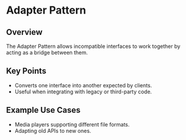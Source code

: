 # Adapter Pattern

## Overview

The Adapter Pattern allows incompatible interfaces to work together by acting as a bridge between them.

## Key Points

- Converts one interface into another expected by clients.
- Useful when integrating with legacy or third-party code.

## Example Use Cases

- Media players supporting different file formats.
- Adapting old APIs to new ones.
